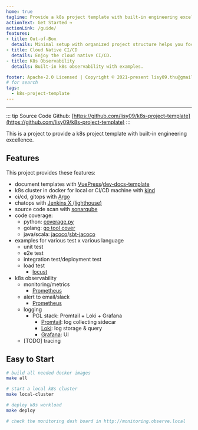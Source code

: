 ```yaml
---
home: true
tagline: Provide a k8s project template with built-in engineering excellence
actionText: Get Started →
actionLink: /guide/
features:
- title: Out-of-Box
  details: Minimal setup with organized project structure helps you focus on development.
- title: Cloud Native CI/CD
  details: Enjoy the cloud native CI/CD.
- title: K8s Observability
  details: Built-in k8s observability with examples.

footer: Apache-2.0 Licensed | Copyright © 2021-present lisy09.thu@gmail.com
# for search
tags:
  - k8s-project-template
---
```

[Argo]: https://argoproj.github.io/
[Jenkins X]: https://jenkins-x.io/
[lighthouse]: https://github.com/jenkins-x/lighthouse
[sonarqube]: https://github.com/SonarSource/sonarqube
[coverage.py]: https://github.com/nedbat/coveragepy
[go tool cover]: https://golang.org/cmd/cover/
[jacoco]: https://www.eclemma.org/jacoco/
[sbt-jacoco]: https://www.scala-sbt.org/sbt-jacoco/
[kind]: https://kind.sigs.k8s.io/
[locust]: https://locust.io/
[dev-docs-template]: https://github.com/lisy09/dev-docs-template
[VuePress]: https://vuepress.vuejs.org/
[vscode]: https://code.visualstudio.com/
[install vscode]: https://code.visualstudio.com/docs/setup/setup-overview
[vscode remote container]: https://marketplace.visualstudio.com/items?itemName=ms-vscode-remote.remote-containers
[Promtail]: https://grafana.com/docs/loki/latest/clients/promtail/
[Loki]: https://grafana.com/oss/loki/
[Grafana]: https://grafana.com/grafana/
[Prometheus]: https://prometheus.io/
---

::: tip Source Code
Github: [https://github.com/lisy09/k8s-project-template](https://github.com/lisy09/k8s-project-template)
:::

This is a project to provide a k8s project template with built-in engineering excellence.

## Features

This project provides these features:
- document templates with [VuePress][VuePress]/[dev-docs-template][dev-docs-template]
- k8s cluster in docker for local or CI/CD machine with [kind][kind]
- ci/cd, gitops with [Argo][Argo]
- chatops with [Jenkins X (lighthouse)][lighthouse]
- source code scan with [sonarqube][sonarqube]
- code coverage:
  - python: [coverage.py][coverage.py]
  - golang: [go tool cover][go tool cover]
  - java/scala: [jacoco][jacoco]/[sbt-jacoco][sbt-jacoco]
- examples for various test x various language
  - unit test
  - e2e test
  - integration test/deployment test
  - load test 
    - [locust][locust]
- k8s observability
  - monitoring/metrics
    - [Prometheus][Prometheus]
  - alert to email/slack
    - [Prometheus][Prometheus]
  - logging
    - PGL stack: Promtail + Loki + Grafana
      - [Promtail][Promtail]: log collecting sidecar
      - [Loki][Loki]: log storage & query
      - [Grafana][Grafana]: UI
  - [TODO] tracing

## Easy to Start

```bash
# build all needed docker images
make all

# start a local k8s cluster
make local-cluster

# deploy k8s workload
make deploy

# check the monitoring dash board in http://monitoring.observe.local
```